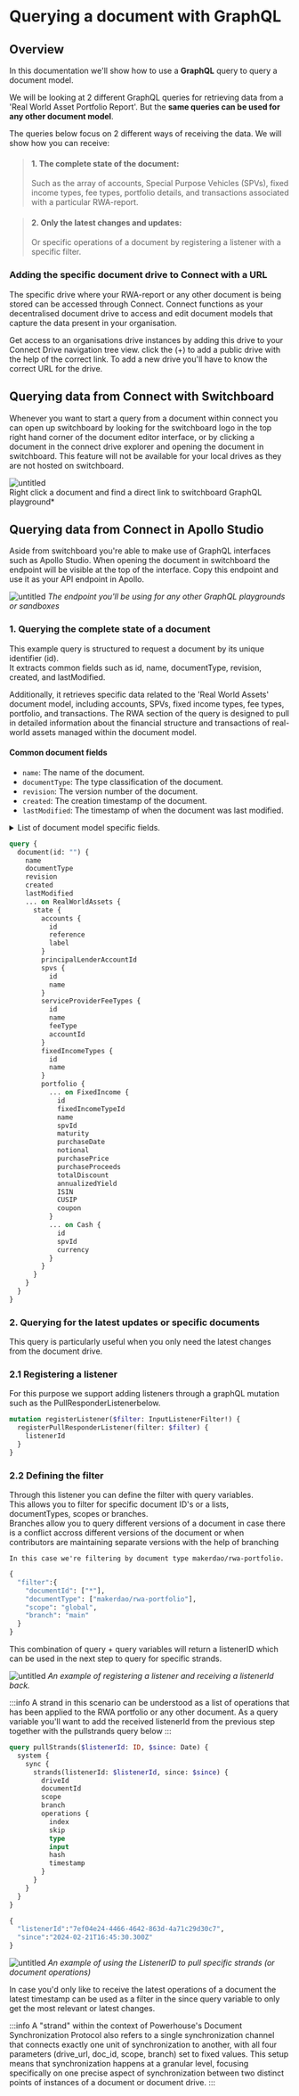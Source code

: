 # Querying a document with GraphQL

## Overview

In this documentation we'll show how to use a **GraphQL** query to query a document model.

We will be looking at 2 different GraphQL queries for retrieving data from a 'Real World Asset Portfolio Report'.
But the **same queries can be used for any other document model**.

The queries below focus on 2 different ways of receiving the data.
We will show how you can receive:

> #### 1. The complete state of the document:
>
> Such as the array of accounts, Special Purpose Vehicles (SPVs), fixed income types, fee types, portfolio details, and transactions associated with a particular RWA-report.

> #### 2. Only the latest changes and updates:
>
> Or specific operations of a document by registering a listener with a specific filter.

### Adding the specific document drive to Connect with a URL

The specific drive where your RWA-report or any other document is being stored can be accessed through Connect. Connect functions as your decentralised document drive to access and edit document models that capture the data present in your organisation.

Get access to an organisations drive instances by adding this drive to your Connect Drive navigation tree view. click the (+) to add a public drive with the help of the correct link. To add a new drive you'll have to know the correct URL for the drive.

## Querying data from Connect with Switchboard

Whenever you want to start a query from a document within connect you can open up switchboard by looking for the switchboard logo in the top right hand corner of the document editor interface, or by clicking a document in the connect drive explorer and opening the document in switchboard. This feature will not be available for your local drives as they are not hosted on switchboard.

![untitled](./rwa-reports/raw-reports1.png)  
Right click a document and find a direct link to switchboard GraphQL playground\*

## Querying data from Connect in Apollo Studio

Aside from switchboard you're able to make use of GraphQL interfaces such as Apollo Studio.
When opening the document in switchboard the endpoint will be visible at the top of the interface. Copy this endpoint and use it as your API endpoint in Apollo.

![untitled](./rwa-reports/raw-reports2.png)
_The endpoint you'll be using for any other GraphQL playgrounds or sandboxes_

### 1. Querying the complete state of a document

This example query is structured to request a document by its unique identifier (id).  
It extracts common fields such as id, name, documentType, revision, created, and lastModified.

Additionally, it retrieves specific data related to the 'Real World Assets' document model, including accounts, SPVs, fixed income types, fee types, portfolio, and transactions. The RWA section of the query is designed to pull in detailed information about the financial structure and transactions of real-world assets managed within the document model.

#### Common document fields

- `name`: The name of the document.
- `documentType`: The type classification of the document.
- `revision`: The version number of the document.
- `created`: The creation timestamp of the document.
- `lastModified`: The timestamp of when the document was last modified.

<details>
  <summary>List of document model specific fields.</summary>

#### Real World Assets (RWA) Specific Fields

**State**

- `accounts`
  - `id`: Unique identifier for the account.
  - `reference`: Reference code or number associated with the account.
  - `label`: A user-friendly name or label for the account.
- `principalLenderAccountId`: Identifier for the principal lender's account.
- `spvs`
  - `id`: Unique identifier for the Special Purpose Vehicle (SPV).
  - `name`: Name of the SPV.
- `feeTypes`
  - `id`: Unique identifier for the fee type.
  - `name`: Name of the fee type.
  - `feeType`: The classification or category of the fee.
  - `accountId`: Identifier for the account associated with the fee.
- `fixedIncomeTypes`
  - `id`: Unique identifier for the fixed income type.
  - `name`: Name of the fixed income type.

  **Portfolio**

  **Fixed Income**
  - `id`: Unique identifier for the fixed income asset.
  - `fixedIncomeTypeId`: Identifier for the type of fixed income.
  - `name`: Name of the fixed income asset.
  - `spvId`: Identifier for the SPV associated with the fixed income asset.
  - `maturity`: Maturity date of the fixed income asset.
  - `purchaseDate`: Purchase date of the fixed income asset.
  - `notional`: The notional amount of the fixed income asset.
  - `purchasePrice`: Purchase price of the fixed income asset.
  - `purchaseProceeds`: Proceeds from the purchase of the fixed income asset.
  - `totalDiscount`: Total discount received for the fixed income asset.
  - `annualizedYield`: The annualized yield of the fixed income asset.
  - `ISIN`: International Securities Identification Number for the fixed income asset.
  - `CUSIP`: Committee on Uniform Securities Identification Procedures number for the fixed income asset.
  - `coupon`: Coupon rate of the fixed income asset.

  **Cash**
  - `id`: Unique identifier for the cash holding.
  - `spvId`: Identifier for the SPV associated with the cash holding.
  - `currency`: Currency of the cash holding

</details>

```graphql title="An example query for the full state of a document"
query {
  document(id: "") {
    name
    documentType
    revision
    created
    lastModified
    ... on RealWorldAssets {
      state {
        accounts {
          id
          reference
          label
        }
        principalLenderAccountId
        spvs {
          id
          name
        }
        serviceProviderFeeTypes {
          id
          name
          feeType
          accountId
        }
        fixedIncomeTypes {
          id
          name
        }
        portfolio {
          ... on FixedIncome {
            id
            fixedIncomeTypeId
            name
            spvId
            maturity
            purchaseDate
            notional
            purchasePrice
            purchaseProceeds
            totalDiscount
            annualizedYield
            ISIN
            CUSIP
            coupon
          }
          ... on Cash {
            id
            spvId
            currency
          }
        }
      }
    }
  }
}
```

### 2. Querying for the latest updates or specific documents

This query is particularly useful when you only need the latest changes from the document drive.

### 2.1 Registering a listener

For this purpose we support adding listeners through a graphQL mutation such as the PullResponderListenerbelow.

```graphql
mutation registerListener($filter: InputListenerFilter!) {
  registerPullResponderListener(filter: $filter) {
    listenerId
  }
}
```

### 2.2 Defining the filter

Through this listener you can define the filter with query variables.  
This allows you to filter for specific document ID's or a lists, documentTypes, scopes or branches.  
Branches allow you to query different versions of a document in case there is a conflict accross different versions of the document or when contributors are maintaining separate versions with the help of branching

    In this case we're filtering by document type makerdao/rwa-portfolio.

```graphql
{
  "filter":{
    "documentId": ["*"],
    "documentType": ["makerdao/rwa-portfolio"],
    "scope": "global",
    "branch": "main"
  }
}
```

This combination of query + query variables will return a listenerID which can be used in the next step to query for specific strands.

![untitled](./rwa-reports/rwaRegister.png)
_An example of registering a listener and receiving a listenerId back._

:::info
A strand in this scenario can be understood as a list of operations that has been applied to the RWA portfolio or any other document. As a query variable you'll want to add the received listenerId from the previous step together with the pullstrands query below
:::

```graphql title="Pullstrands query"
query pullStrands($listenerId: ID, $since: Date) {
  system {
    sync {
      strands(listenerId: $listenerId, since: $since) {
        driveId
        documentId
        scope
        branch
        operations {
          index
          skip
          type
          input
          hash
          timestamp
        }
      }
    }
  }
}
```

```graphql title="Query variables for pullStrands"
{
  "listenerId":"7ef04e24-4466-4642-863d-4a71c29d30c7",
  "since":"2024-02-21T16:45:30.300Z"
}
```

![untitled](./rwa-reports/listener-raw.png)
_An example of using the ListenerID to pull specific strands (or document operations)_

In case you'd only like to receive the latest operations of a document the latest timestamp can be used as a filter in the since query variable to only get the most relevant or latest changes.

:::info
A "strand" within the context of Powerhouse's Document Synchronization Protocol also refers to a single synchronization channel that connects exactly one unit of synchronization to another, with all four parameters (drive_url, doc_id, scope, branch) set to fixed values. This setup means that synchronization happens at a granular level, focusing specifically on one precise aspect of synchronization between two distinct points of instances of a document or document drive.
:::
